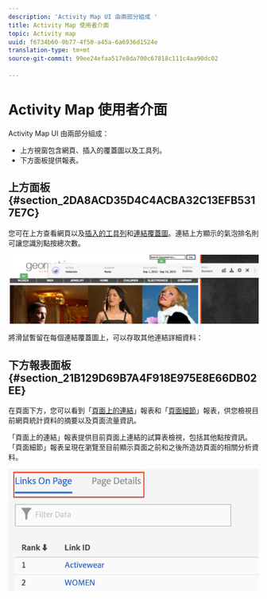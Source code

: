 ```yaml
---
description: 'Activity Map UI 由兩部分組成 '
title: Activity Map 使用者介面
topic: Activity map
uuid: f6734b60-0b77-4f50-a45a-6a6936d1524e
translation-type: tm+mt
source-git-commit: 99ee24efaa517e8da700c67818c111c4aa90dc02

---
```



# Activity Map 使用者介面

Activity Map UI 由兩部分組成：

* 上方視窗包含網頁、插入的覆蓋圖以及工具列。
* 下方面板提供報表。

## 上方面板 {#section_2DA8ACD35D4C4ACBA32C13EFB5317E7C}

您可在上方查看網頁以及[插入的工具列](/help/analyze/activity-map/activitymap-standard-live.md)和[連結覆蓋圖](/help/analyze/activity-map/activitymap-gainerslosers.md)。連結上方顯示的氣泡排名則可讓您識別點按總次數。

![](assets/top_panel.png)

將滑鼠暫留在每個連結覆蓋圖上，可以存取其他連結詳細資料：

## 下方報表面板 {#section_21B129D69B7A4F918E975E8E66DB02EE}

在頁面下方，您可以看到「[頁面上的連結](/help/analyze/activity-map/activitymap-links-report.md)」報表和「[頁面細節](/help/analyze/activity-map/activitymap-page-flow.md)」報表，供您檢視目前網頁統計資料的摘要以及頁面流量資訊。

「頁面上的連結」報表提供目前頁面上連結的試算表檢視，包括其他點按資訊。「頁面細節」報表呈現在瀏覽至目前顯示頁面之前和之後所造訪頁面的相關分析資料。

![](assets/bottom_panel.png)

